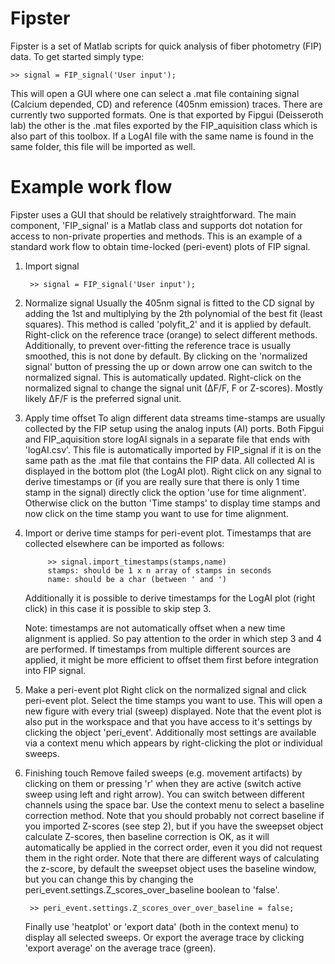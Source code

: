 # Fipster
Fipster is a set of Matlab scripts for quick analysis of fiber photometry (FIP) data. To get started simply type:

    >> signal = FIP_signal('User input');

This will open a GUI where one can select a .mat file containing signal (Calcium depended, CD) and reference (405nm emission) traces. There are currently two supported formats. One is that exported by Fipgui (Deisseroth lab) the other is the .mat files exported by the FIP_aquisition class which is also part of this toolbox. If a LogAI file with the same name is found in the same folder, this file will be imported as well.

# Example work flow
Fipster uses a GUI that should be relatively straightforward. The main component, 'FIP_signal' is a Matlab class and supports dot notation for access to non-private properties and methods. This is an example of a standard work flow to obtain time-locked (peri-event) plots of FIP signal.

1. Import signal

		>> signal = FIP_signal('User input');

2. Normalize signal
	Usually the 405nm signal is fitted to the CD signal by adding the 1st and multiplying by the 2th polynomial of the best fit (least squares). This method is called 'polyfit_2' and it is applied by default. Right-click on the reference trace (orange) to select different methods. Additionally, to prevent over-fitting the reference trace is usually smoothed, this is not done by default. By clicking on the 'normalized signal' button of pressing the up or down arrow one can switch to the normalized signal. This is automatically updated. Right-click on the normalized signal to change the signal unit (∆F/F, F or Z-scores). Mostly likely ∆F/F is the preferred signal unit.

3. Apply time offset
	To align different data streams time-stamps are usually collected by the FIP setup using the analog inputs (AI) ports. Both Fipgui and FIP_aquisition store logAI signals in a separate file that ends with 'logAI.csv'. This file is automatically imported by FIP_signal if it is on the same path as the .mat file that contains the FIP data. All collected AI is displayed in the bottom plot (the LogAI plot). Right click on any signal to derive timestamps or (if you are really sure that there is only 1 time stamp in the signal) directly click the option 'use for time alignment'. Otherwise click on the button 'Time stamps' to display time stamps and now click on the time stamp you want to use for time alignment.

4. Import or derive time stamps for peri-event plot.
	Timestamps that are collected elsewhere can be imported as follows:

			>> signal.import_timestamps(stamps,name) 
			stamps: should be 1 x n array of stamps in seconds
			name: should be a char (between ' and ')

	Additionally it is possible to derive timestamps for the LogAI plot (right click) in this case it is possible to skip step 3.

	Note: timestamps are not automatically offset when a new time alignment is applied. So pay attention to the order in which step 3 and 4 are performed. If timestamps from multiple different sources are applied, it might be more efficient to offset them first before integration into FIP signal.

5. Make a peri-event plot
	Right click on the normalized signal and click peri-event plot. Select the time stamps you want to use. This will open a new figure with every trial (sweep) displayed. Note that the event plot is also put in the workspace and that you have access to it's settings by clicking the object 'peri_event'. Additionally most settings are available via a context menu which appears by right-clicking the plot or individual sweeps.

6. Finishing touch
	Remove failed sweeps (e.g. movement artifacts) by clicking on them or pressing 'r' when they are active (switch active sweep using left and right arrow). You can switch between different channels using the space bar. Use the context menu to select a baseline correction method. Note that you should probably not correct baseline if you imported Z-scores (see step 2), but if you have the sweepset object calculate Z-scores, then baseline correction is OK, as it will automatically be applied in the correct order, even it you did not request them in the right order. Note that there are different ways of calculating the z-score, by default the sweepset object uses the baseline window, but you can change this by changing the peri_event.settings.Z_scores_over_baseline boolean to 'false'. 
		
		>> peri_event.settings.Z_scores_over_over_baseline = false;
		
	Finally use 'heatplot' or 'export data' (both in the context menu) to display all selected sweeps. Or export the average trace by clicking 'export average' on the average trace (green).

